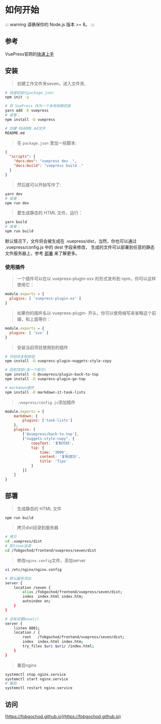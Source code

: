 # 如何开始

::: warning 
请确保你的 Node.js 版本 >= 8。
:::

## 参考

VuePress官网的[快速上手](https://vuepress.vuejs.org/zh/guide/getting-started.html)

## 安装



>创建工作文件夹seven，进入文件夹、

```sh
# 快速初始化package.json
npm init -y

# 将 VuePress 作为一个本地依赖安装
yarn add -D vuepress 
# 或者：
npm install -D vuepress

# 创建 README.md文件
README.md
```

>在 `package.json` 里加一些脚本:

```json
{
  "scripts": {
    "docs:dev": "vuepress dev .",
    "docs:build": "vuepress build ."
  }
}
```

>然后就可以开始写作了:

```sh
yarn dev 
# 或者：
npm run dev
```

>要生成静态的 HTML 文件，运行：

```sh
yarn build 
# 或者：
npm run build
```

默认情况下，文件将会被生成在 .vuepress/dist，当然，你也可以通过 .vuepress/config.js 中的 dest 字段来修改，
生成的文件可以部署到任意的静态文件服务器上，参考 [部署](#部署) 来了解更多。

### 使用插件

>一个插件可以在以 vuepress-plugin-xxx 的形式发布到 npm，你可以这样使用它：

```js
module.exports = {
  plugins: [ 'vuepress-plugin-xx' ]
}
```

>如果你的插件名以 vuepress-plugin- 开头，你可以使用缩写来省略这个前缀，和上面等价：

```js
module.exports = {
  plugins: [ 'xxx' ]
}
```

>安装当前项目使用到的插件

```sh
# 代码块复制按钮
npm install -D vuepress-plugin-nuggets-style-copy

# 回到顶部(选一个即可)
npm install -D @vuepress/plugin-back-to-top
npm install -D vuepress-plugin-go-top

# markdown插件
npm install -D markdown-it-task-lists
```

>`.vuepress/config.js`添加插件

```js
module.exports = {
    markdown: {
        plugins: ['task-lists']
    },
    plugins: [
        ['@vuepress/back-to-top'],
        ["nuggets-style-copy", {
            copyText: '复制代码',
            tip: {
                time: '3000',
                content: '复制成功',
                title: 'Tips'
            }
        }]
    ]
}
```

## 部署

>生成静态的 HTML 文件

```sh
npm run build
```

>拷贝dist目录到服务器

```sh
# 拷贝
cd .vuepress/dist
# 到linux目录
cd /fobgochod/frontend/vuepress/seven/dist
```

>修改`nginx.config`文件，添加server

```sh
vi /etc/nginx/nginx.config

# 默认服务添加
server {
    location /seven {
        alias /fobgochod/frontend/vuepress/seven/dist;
        index  index.html index.htm;
        autoindex on;
    }
}

# 没有设置base(/)
server {
    listen 8081;
    location / {
        root   /fobgochod/frontend/vuepress/seven/dist;
        index  index.html index.htm;
        try_files $uri $uri/ /index.html;
    }
}
```

>重启nginx

```sh
systemctl stop nginx.service
systemctl start nginx.service
# 重启
systemctl restart nginx.service
```

## 访问

[https://fobgochod.github.io](https://fobgochod.github.io)